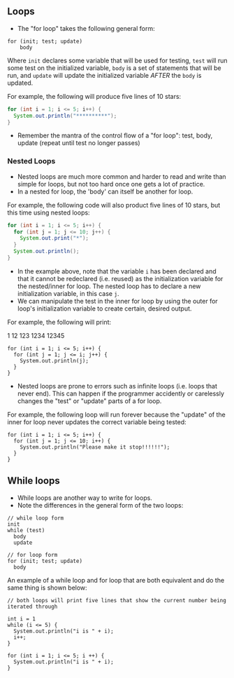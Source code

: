 ## Loops

* The "for loop" takes the following general form:

``` 
for (init; test; update)
    body
```

Where `init` declares some variable that will be used for testing, `test` will run some test on the initialized variable, `body` is a set of statements
that will be run, and `update` will update the initialized variable *AFTER* the `body` is updated. 

For example, the following will produce five lines of 10 stars:

```java
for (int i = 1; i <= 5; i++) {
  System.out.println("**********");
}
```

* Remember the mantra of the control flow of a "for loop": test, body, update (repeat until test no longer passes)

### Nested Loops

* Nested loops are much more common and harder to read and write than simple for loops, but not too hard once one gets a lot of practice. 
* In a nested for loop, the 'body' can itself be another for loop. 

For example, the following code will also product five lines of 10 stars, but this time using nested loops:

```java
for (int i = 1; i <= 5; i++) {
  for (int j = 1; j <= 10; j++) {
    System.out.print("*");
  }
  System.out.println();
}
```

* In the example above, note that the variable `i` has been declared and that it cannot be redeclared (i.e. reused) as the initialization variable
for the nested/inner for loop. The nested loop has to declare a new initialization variable, in this case `j`. 
* We can manipulate the test in the inner for loop by using the outer for loop's initialization variable to create certain, desired output. 

For example, the following will print:

1
12
123
1234
12345

```
for (int i = 1; i <= 5; i++) {
  for (int j = 1; j <= i; j++) {
    System.out.println(j);
  }
}
```

* Nested loops are prone to errors such as infinite loops (i.e. loops that never end). This can happen if the programmer accidently or carelessly 
changes the "test" or "update" parts of a for loop.

For example, the following loop will run forever because the "update" of the inner for loop never updates the correct variable being tested:

```
for (int i = 1; i <= 5; i++) {
  for (int j = 1; j <= 10; i++) {
    System.out.println("Please make it stop!!!!!!");
  }
}
```

## While loops

* While loops are another way to write for loops.
* Note the differences in the general form of the two loops:

```
// while loop form
init
while (test) 
  body
  update

// for loop form
for (init; test; update)
  body
```

An example of a while loop and for loop that are both equivalent and do the same thing is shown below:

```
// both loops will print five lines that show the current number being iterated through

int i = 1
while (i <= 5) {
  System.out.println("i is " + i);
  i++;
}

for (int i = 1; i <= 5; i ++) {
  System.out.println("i is " + i);
}

```
